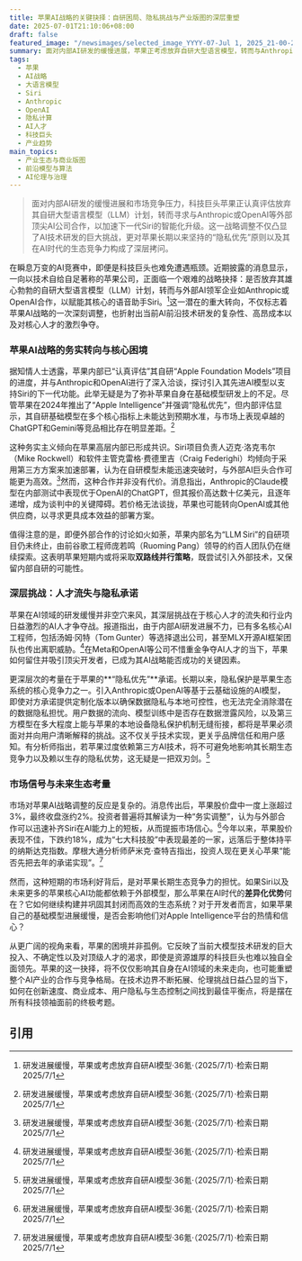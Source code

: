 ```yaml
---
title: 苹果AI战略的关键抉择：自研困局、隐私挑战与产业版图的深层重塑
date: 2025-07-01T21:10:06+08:00
draft: false
featured_image: "/newsimages/selected_image_YYYY-07-Jul 1, 2025_21-00-20-861.jpg"
summary: 面对内部AI研发的缓慢进展，苹果正考虑放弃自研大型语言模型，转而与Anthropic或OpenAI合作以升级Siri，此举旨在加速产品智能化，同时面临外部模型高昂成本与人才流失的挑战。这一战略调整在提振短期市场信心的同时，也引发了对苹果长期隐私承诺及其生态系统竞争力的深层讨论。
tags: 
  - 苹果
  - AI战略
  - 大语言模型
  - Siri
  - Anthropic
  - OpenAI
  - 隐私计算
  - AI人才
  - 科技巨头
  - 产业趋势
main_topics: 
  - 产业生态与商业版图
  - 前沿模型与算法
  - AI伦理与治理
---
```


> 面对内部AI研发的缓慢进展和市场竞争压力，科技巨头苹果正认真评估放弃其自研大型语言模型（LLM）计划，转而寻求与Anthropic或OpenAI等外部顶尖AI公司合作，以加速下一代Siri的智能化升级。这一战略调整不仅凸显了AI技术研发的巨大挑战，更对苹果长期以来坚持的“隐私优先”原则以及其在AI时代的生态竞争力构成了深层拷问。

在瞬息万变的AI竞赛中，即便是科技巨头也难免遭遇瓶颈。近期披露的消息显示，一向以技术自给自足著称的苹果公司，正面临一个艰难的战略抉择：是否放弃其雄心勃勃的自研大型语言模型（LLM）计划，转而与外部AI领军企业如Anthropic或OpenAI合作，以赋能其核心的语音助手Siri。[^1]这一潜在的重大转向，不仅标志着苹果AI战略的一次深刻调整，也折射出当前AI前沿技术研发的复杂性、高昂成本以及对核心人才的激烈争夺。

### 苹果AI战略的务实转向与核心困境

据知情人士透露，苹果内部已“认真评估”其自研“Apple Foundation Models”项目的进度，并与Anthropic和OpenAI进行了深入洽谈，探讨引入其先进AI模型以支持Siri的下一代功能。此举无疑是为了弥补苹果自身在基础模型研发上的不足。尽管苹果在2024年推出了“Apple Intelligence”并强调“隐私优先”，但内部评估显示，其自研基础模型在多个核心指标上未能达到预期水准，与市场上表现卓越的ChatGPT和Gemini等竞品相比存在明显差距。[^1]

这种务实主义倾向在苹果高层内部已形成共识。Siri项目负责人迈克·洛克韦尔（Mike Rockwell）和软件主管克雷格·费德里吉（Craig Federighi）均倾向于采用第三方方案来加速部署，认为在自研模型未能迅速突破时，与外部AI巨头合作可能更为高效。[^1]然而，这种合作并非没有代价。消息指出，Anthropic的Claude模型在内部测试中表现优于OpenAI的ChatGPT，但其报价高达数十亿美元，且逐年递增，成为谈判中的关键障碍。若价格无法谈拢，苹果也可能转向OpenAI或其他供应商，以寻求更具成本效益的部署方案。

值得注意的是，即便外部合作的讨论如火如荼，苹果内部名为“LLM Siri”的自研项目仍未终止，由前谷歌工程师庞若鸣（Ruoming Pang）领导的约百人团队仍在继续探索。这表明苹果短期内或将采取**双路线并行策略**，既尝试引入外部技术，又保留内部自研的可能性。

### 深层挑战：人才流失与隐私承诺

苹果在AI领域的研发缓慢并非空穴来风，其深层挑战在于核心人才的流失和行业内日益激烈的AI人才争夺战。报道指出，由于内部AI研发进展不力，已有多名核心AI工程师，包括汤姆·冈特（Tom Gunter）等选择退出公司，甚至MLX开源AI框架团队也传出离职威胁。[^1]在Meta和OpenAI等公司不惜重金争夺AI人才的当下，苹果如何留住并吸引顶尖开发者，已成为其AI战略能否成功的关键因素。

更深层次的考量在于苹果的**“隐私优先”**承诺。长期以来，隐私保护是苹果生态系统的核心竞争力之一。引入Anthropic或OpenAI等基于云基础设施的AI模型，即使对方承诺提供定制化版本以确保数据隐私与本地可控性，也无法完全消除潜在的数据隐私担忧。用户数据的流向、模型训练中是否存在数据泄露风险，以及第三方模型在多大程度上能与苹果的本地设备隐私保护机制无缝衔接，都将是苹果必须面对并向用户清晰解释的挑战。这不仅关乎技术实现，更关乎品牌信任和用户感知。有分析师指出，若苹果过度依赖第三方AI技术，将不可避免地影响其长期生态竞争力以及赖以生存的隐私优势，这无疑是一把双刃剑。[^1]

### 市场信号与未来生态考量

市场对苹果AI战略调整的反应是复杂的。消息传出后，苹果股价盘中一度上涨超过3%，最终收盘涨约2%。投资者普遍将其解读为一种“务实调整”，认为与外部合作可以迅速补齐Siri在AI能力上的短板，从而提振市场信心。[^1]今年以来，苹果股价表现不佳，下跌约18%，成为“七大科技股”中表现最差的一家，远落后于整体持平的纳斯达克指数。摩根大通分析师萨米克·查特吉指出，投资人现在更关心苹果“能否先把去年的承诺实现”。[^1]

然而，这种短期的市场利好背后，是对苹果长期生态竞争力的担忧。如果Siri以及未来更多的苹果核心AI功能都依赖于外部模型，那么苹果在AI时代的**差异化优势**何在？它如何继续构建并巩固其封闭而高效的生态系统？对于开发者而言，如果苹果自己的基础模型进展缓慢，是否会影响他们对Apple Intelligence平台的热情和信心？

从更广阔的视角来看，苹果的困境并非孤例。它反映了当前大模型技术研发的巨大投入、不确定性以及对顶级人才的渴求，即使是资源雄厚的科技巨头也难以独自全面领先。苹果的这一抉择，将不仅仅影响其自身在AI领域的未来走向，也可能重塑整个AI产业的合作与竞争格局。在技术边界不断拓展、伦理挑战日益凸显的当下，如何在创新速度、商业成本、用户隐私与生态控制之间找到最佳平衡点，将是摆在所有科技领袖面前的终极考题。

## 引用

[^1]: 研发进展缓慢，苹果或考虑放弃自研AI模型·36氪·（2025/7/1）·检索日期2025/7/1
[^2]: 研发进展缓慢，苹果或考虑放弃自研AI模型·新浪财经·界面新闻·（2025/7/1）·检索日期2025/7/1
[^3]: 曝苹果放弃自研大语言模型计划：与Open AI合作·网易·（2025/7/1）·检索日期2025/7/1
[^4]: 苹果自研AI被爆失败！Siri拟换脑：GPT与Claude决胜负！后者开出天价·51CTO·（2025/7/1）·检索日期2025/7/1
